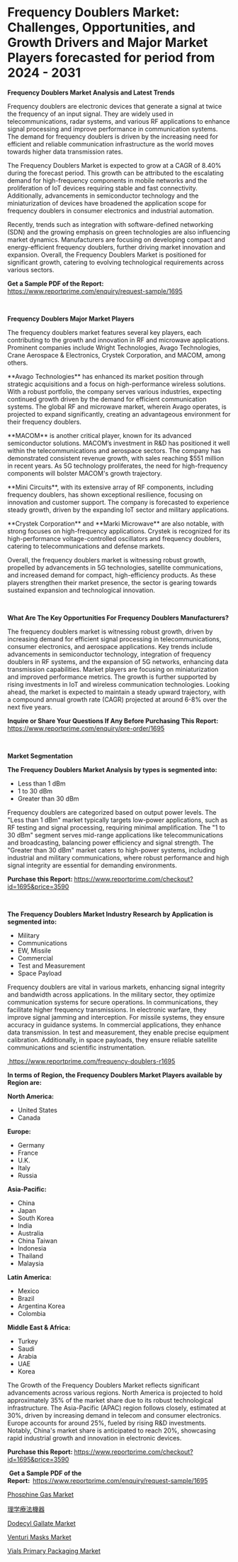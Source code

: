 <p><h1>Frequency Doublers Market: Challenges, Opportunities, and Growth Drivers and Major Market Players forecasted for period from 2024 - 2031</h1></p><p><strong>Frequency Doublers Market Analysis and Latest Trends</strong></p>
<p><p>Frequency doublers are electronic devices that generate a signal at twice the frequency of an input signal. They are widely used in telecommunications, radar systems, and various RF applications to enhance signal processing and improve performance in communication systems. The demand for frequency doublers is driven by the increasing need for efficient and reliable communication infrastructure as the world moves towards higher data transmission rates.</p><p>The Frequency Doublers Market is expected to grow at a CAGR of 8.40% during the forecast period. This growth can be attributed to the escalating demand for high-frequency components in mobile networks and the proliferation of IoT devices requiring stable and fast connectivity. Additionally, advancements in semiconductor technology and the miniaturization of devices have broadened the application scope for frequency doublers in consumer electronics and industrial automation. </p><p>Recently, trends such as integration with software-defined networking (SDN) and the growing emphasis on green technologies are also influencing market dynamics. Manufacturers are focusing on developing compact and energy-efficient frequency doublers, further driving market innovation and expansion. Overall, the Frequency Doublers Market is positioned for significant growth, catering to evolving technological requirements across various sectors.</p></p>
<p><strong>Get a Sample PDF of the Report:&nbsp;</strong> <a href="https://www.reportprime.com/enquiry/request-sample/1695">https://www.reportprime.com/enquiry/request-sample/1695</a></p>
<p>&nbsp;</p>
<p><strong>Frequency Doublers Major Market Players</strong></p>
<p><p>The frequency doublers market features several key players, each contributing to the growth and innovation in RF and microwave applications. Prominent companies include Wright Technologies, Avago Technologies, Crane Aerospace & Electronics, Crystek Corporation, and MACOM, among others.</p><p>**Avago Technologies** has enhanced its market position through strategic acquisitions and a focus on high-performance wireless solutions. With a robust portfolio, the company serves various industries, expecting continued growth driven by the demand for efficient communication systems. The global RF and microwave market, wherein Avago operates, is projected to expand significantly, creating an advantageous environment for their frequency doublers.</p><p>**MACOM** is another critical player, known for its advanced semiconductor solutions. MACOM’s investment in R&D has positioned it well within the telecommunications and aerospace sectors. The company has demonstrated consistent revenue growth, with sales reaching $551 million in recent years. As 5G technology proliferates, the need for high-frequency components will bolster MACOM's growth trajectory.</p><p>**Mini Circuits**, with its extensive array of RF components, including frequency doublers, has shown exceptional resilience, focusing on innovation and customer support. The company is forecasted to experience steady growth, driven by the expanding IoT sector and military applications.</p><p>**Crystek Corporation** and **Marki Microwave** are also notable, with strong focuses on high-frequency applications. Crystek is recognized for its high-performance voltage-controlled oscillators and frequency doublers, catering to telecommunications and defense markets.</p><p>Overall, the frequency doublers market is witnessing robust growth, propelled by advancements in 5G technologies, satellite communications, and increased demand for compact, high-efficiency products. As these players strengthen their market presence, the sector is gearing towards sustained expansion and technological innovation.</p></p>
<p>&nbsp;</p>
<p><strong>What Are The Key Opportunities For Frequency Doublers Manufacturers?</strong></p>
<p><p>The frequency doublers market is witnessing robust growth, driven by increasing demand for efficient signal processing in telecommunications, consumer electronics, and aerospace applications. Key trends include advancements in semiconductor technology, integration of frequency doublers in RF systems, and the expansion of 5G networks, enhancing data transmission capabilities. Market players are focusing on miniaturization and improved performance metrics. The growth is further supported by rising investments in IoT and wireless communication technologies. Looking ahead, the market is expected to maintain a steady upward trajectory, with a compound annual growth rate (CAGR) projected at around 6-8% over the next five years.</p></p>
<p><strong>Inquire or Share Your Questions If Any Before Purchasing This Report:</strong> <a href="https://www.reportprime.com/enquiry/pre-order/1695">https://www.reportprime.com/enquiry/pre-order/1695</a></p>
<p>&nbsp;</p>
<p><strong>Market Segmentation</strong></p>
<p><strong>The Frequency Doublers Market Analysis by types is segmented into:</strong></p>
<p><ul><li>Less than 1 dBm</li><li>1 to 30 dBm</li><li>Greater than 30 dBm</li></ul></p>
<p><p>Frequency doublers are categorized based on output power levels. The "Less than 1 dBm" market typically targets low-power applications, such as RF testing and signal processing, requiring minimal amplification. The "1 to 30 dBm" segment serves mid-range applications like telecommunications and broadcasting, balancing power efficiency and signal strength. The "Greater than 30 dBm" market caters to high-power systems, including industrial and military communications, where robust performance and high signal integrity are essential for demanding environments.</p></p>
<p><strong>Purchase this Report:&nbsp;</strong><a href="https://www.reportprime.com/checkout?id=1695&price=3590">https://www.reportprime.com/checkout?id=1695&price=3590</a></p>
<p>&nbsp;</p>
<p><strong>The Frequency Doublers Market Industry Research by Application is segmented into:</strong></p>
<p><ul><li>Military</li><li>Communications</li><li>EW, Missile</li><li>Commercial</li><li>Test and Measurement</li><li>Space Payload</li></ul></p>
<p><p>Frequency doublers are vital in various markets, enhancing signal integrity and bandwidth across applications. In the military sector, they optimize communication systems for secure operations. In communications, they facilitate higher frequency transmissions. In electronic warfare, they improve signal jamming and interception. For missile systems, they ensure accuracy in guidance systems. In commercial applications, they enhance data transmission. In test and measurement, they enable precise equipment calibration. Additionally, in space payloads, they ensure reliable satellite communications and scientific instrumentation.</p></p>
<p><a href="https://www.reportprime.com/frequency-doublers-r1695">&nbsp;https://www.reportprime.com/frequency-doublers-r1695</a></p>
<p><strong>In terms of Region, the Frequency Doublers Market Players available by Region are:</strong></p>
<p>
    <p> <strong> North America: </strong>
        <ul>
            <li>United States</li>
            <li>Canada</li>
        </ul>
        </p> 
    <p> <strong> Europe: </strong>
        <ul>
            <li>Germany</li>
            <li>France</li>
            <li>U.K.</li>
            <li>Italy</li>
            <li>Russia</li>
        </ul>
        </p> 
    <p> <strong> Asia-Pacific: </strong>
        <ul>
            <li>China</li>
            <li>Japan</li>
            <li>South Korea</li>
            <li>India</li>
            <li>Australia</li>
            <li>China Taiwan</li>
            <li>Indonesia</li>
            <li>Thailand</li>
            <li>Malaysia</li>
        </ul>
        </p> 
    <p> <strong> Latin America: </strong>
        <ul>
            <li>Mexico</li>
            <li>Brazil</li>
            <li>Argentina Korea</li>
            <li>Colombia</li>
        </ul>
        </p> 
    <p> <strong> Middle East & Africa: </strong>
        <ul>
            <li>Turkey</li>
            <li>Saudi</li>
            <li>Arabia</li>
            <li>UAE</li>
            <li>Korea</li>
        </ul>
    </p>
    </p>
<p><p>The Growth of the Frequency Doublers Market reflects significant advancements across various regions. North America is projected to hold approximately 35% of the market share due to its robust technological infrastructure. The Asia-Pacific (APAC) region follows closely, estimated at 30%, driven by increasing demand in telecom and consumer electronics. Europe accounts for around 25%, fueled by rising R&D investments. Notably, China's market share is anticipated to reach 20%, showcasing rapid industrial growth and innovation in electronic devices.</p></p>
<p><strong>Purchase this Report: </strong><a href="https://www.reportprime.com/checkout?id=1695&price=3590">https://www.reportprime.com/checkout?id=1695&price=3590</a></p>
<p>&nbsp;<strong>Get a Sample PDF of the Report:&nbsp;&nbsp;</strong><a href="https://www.reportprime.com/enquiry/request-sample/1695">https://www.reportprime.com/enquiry/request-sample/1695</a></p>
<p><strong></strong></p>
<p><p><a href="https://www.linkedin.com/pulse/phosphine-gas-market-size-growing-cagr-117-report-covers-analysis-pgj1e?trackingId=6PPOhyiTRmK4%2BTmelF%2F%2BHA%3D%3D">Phosphine Gas Market</a></p><p><a href="https://medium.com/@val0mzimin/%E7%90%86%E5%AD%A6%E7%99%82%E6%B3%95%E6%A9%9F%E5%99%A8%E5%B8%82%E5%A0%B4%E5%B1%95%E6%9C%9B-%E5%AE%8C%E5%85%A8%E3%81%AA%E7%94%A3%E6%A5%AD%E5%88%86%E6%9E%90-2024%E5%B9%B4%E3%81%8B%E3%82%892031%E5%B9%B4%E3%81%BE%E3%81%A7-5db72a5f56df">理学療法機器</a></p><p><a href="https://www.linkedin.com/pulse/global-dodecyl-gallate-industry-research-report-competitive-r4djc?trackingId=PtxfrCS8S5Whp2QpQxzReQ%3D%3D">Dodecyl Gallate Market</a></p><p><a href="https://medium.com/@christopher.walker6564/driving-market-forces-in-the-venturi-masks-market-market-trends-and-future-forecasts-till-2031-bd079b5feaf0">Venturi Masks Market</a></p><p><a href="https://medium.com/@christopher.walker6564/strategic-roadmap-global-vials-primary-packaging-market-insights-and-opportunities-2024-2031-8ef6e5eac7f0">Vials Primary Packaging Market</a></p></p>